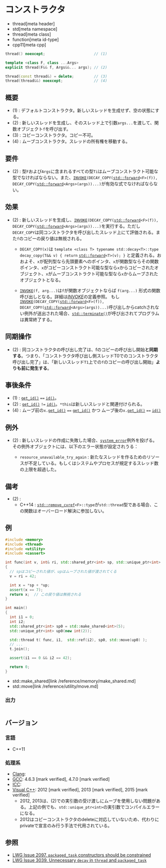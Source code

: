 # コンストラクタ
* thread[meta header]
* std[meta namespace]
* thread[meta class]
* function[meta id-type]
* cpp11[meta cpp]

```cpp
thread() noexcept;                      // (1)

template <class F, class ...Args>
explicit thread(F&& f, Args&&... args); // (2)

thread(const thread&) = delete;         // (3)
thread(thread&&) noexcept;              // (4)
```


## 概要
- (1) : デフォルトコンストラクタ。新しいスレッドを生成せず、空の状態にする。
- (2) : 新しいスレッドを生成し、そのスレッド上で引数`args...`を渡して、関数オブジェクト`f`を呼び出す。
- (3) : コピーコンストラクタ。コピー不可。
- (4) : ムーブコンストラクタ。スレッドの所有権を移動する。


## 要件
- (2) : 型`F`および`Args`に含まれるすべての型`Ti`はムーブコンストラクト可能な型でなければならない。また、[`INVOKE`](/reference/concepts/Invoke.md)`(DECAY_COPY(`[`std::forward`](/reference/utility/forward.md)`<F>(f)), DECAY_COPY(`[`std::forward`](/reference/utility/forward.md)`<Args>(args))...)`が有効な式でなければならない。


## 効果
- (2) : 新しいスレッドを生成し、[`INVOKE`](/reference/concepts/Invoke.md)`(DECAY_COPY(`[`std::forward`](/reference/utility/forward.md)`<F>(f)), DECAY_COPY(`[`std::forward`](/reference/utility/forward.md)`<Args>(args))...)`を実行する。ただし`DECAY_COPY`は同コンストラクタを呼び出したスレッド上にて評価される。また`f`のコピーの戻り値は無視される。
    - `DECAY_COPY(x)`は `template <class T> typename std::decay<T>::type decay_copy(T&& v) { return` [`std::forward`](/reference/utility/forward.md)`<T>(v); }` と定義される。おおよそ、`x`が配列型なら先頭要素へのポインタ、`x`が関数型ならその関数ポインタ、`x`がコピーコンストラクト可能な型なら`x`からコピーされたオブジェクト、`x`がムーブコンストラクト可能な型なら`x`からムーブされたオブジェクトとなる。

    - [`INVOKE`](/reference/concepts/Invoke.md)`(f, arg...)`は`f`が関数オブジェクトならば `f(arg...)` 形式の関数呼び出しとなる。詳細は[*INVOKE*](/reference/concepts/Invoke.md)の定義参照。
    もし[`INVOKE`](/reference/concepts/Invoke.md)`(DECAY_COPY(`[`std::forward`](/reference/utility/forward.md)`<F>(f)), DECAY_COPY(`[`std::forward`](/reference/utility/forward.md)`<Args>(args))...)`呼び出しからcatchされない例外が送出された場合、[`std::terminate()`](/reference/exception/terminate.md)が呼び出されてプログラムは異常終了する。


## 同期操作
- (2) : 同コンストラクタの呼び出し完了は、fのコピーの呼び出し開始**と同期する**。つまり、「コンストラクタ呼び出し側スレッドT0でのコンストラクタ呼び出し完了」は、「新しいスレッド`T1`上での`f`のコピーの呼び出し開始」**よりも前に発生する**。


## 事後条件
- (1) : [`get_id()`](get_id.md) `==` [`id()`](id.md)。
- (2) : [`get_id()`](get_id.md) `!=` [`id()`](id.md)。`*this`は新しいスレッドと関連付けられる。
- (4) : ムーブ前の`x.`[`get_id()`](get_id.md) `==` [`get_id()`](get_id.md) かつ ムーブ後の`x.`[`get_id()`](get_id.md) `==` [`id()`](id.md)


## 例外
- (2) : 新しいスレッドの作成に失敗した場合、[`system_error`](/reference/system_error/system_error.md)例外を投げる。その例外オブジェクトには、以下のエラー状態が設定されうる：

    - `resource_unavailable_try_again` : 新たなスレッドを作るためのリソースが不足している。もしくはシステムやプロセスが規定するスレッド数の上限を超過した。


## 備考
- (2) :
    - C++14 : [`std::remove_cvref`](/reference/type_traits/remove_cvref.md)`<F>::type`が`std::thread`型である場合、この関数はオーバーロード解決に参加しない。


## 例
```cpp example
#include <memory>
#include <thread>
#include <utility>
#include <cassert>

int func(int v, int& ri, std::shared_ptr<int> sp, std::unique_ptr<int> up)
{
  // spはコピーされた値が、upはムーブされた値が渡されてくる
  v = ri = 42;

  int x = *sp + *up;
  assert(x == 7);
  return x;  // この戻り値は無視される
}

int main()
{
  int i1 = 0;
  int i2;
  std::shared_ptr<int> sp0 = std::make_shared<int>(5);
  std::unique_ptr<int> up0(new int(2));

  std::thread t( func, i1,  std::ref(i2), sp0, std::move(up0) );
  // ...
  t.join();

  assert(i1 == 0 && i2 == 42);

  return 0;
}
```
* std::make_shared[link /reference/memory/make_shared.md]
* std::move[link /reference/utility/move.md]

### 出力
```
```

## バージョン
### 言語
- C++11

### 処理系
- [Clang](/implementation.md#clang): 
- [GCC](/implementation.md#gcc): 4.6.3 [mark verified], 4.7.0 [mark verified]
- [ICC](/implementation.md#icc):
- [Visual C++](/implementation.md#visual_cpp): 2012 [mark verified], 2013 [mark verified], 2015 [mark verified]
    - 2012, 2013は、(2)での実引数の受け渡しにムーブを使用しない問題がある。上記の例でも、`std::unique_ptr<int>`の実引数でコンパイルエラーになる。
    - 2012はコピーコンストラクタのdeleteに対応していないため、代わりにprivateで宣言のみ行う手法で代用されている。


## 参照
- [LWG Issue 2097. `packaged_task` constructors should be constrained](http://www.open-std.org/jtc1/sc22/wg21/docs/lwg-defects.html#2097)
- [LWG Issue 3039. Unnecessary `decay` in `thread` and `packaged_task`](https://wg21.cmeerw.net/lwg/issue3039)
